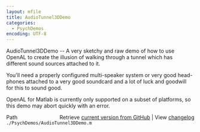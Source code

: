 ```yaml
---
layout: mfile
title: AudioTunnel3DDemo
categories:
  - PsychDemos
encoding: UTF-8
---
```


AudioTunnel3DDemo -- A very sketchy and raw demo of how to use OpenAL to
create the illusion of walking through a tunnel which has different sound
sources attached to it.

You'll need a properly configured multi-speaker system or very good
head-phones attached to a very good soundcard and a lot of luck and
goodwill for this to sound good.

OpenAL for Matlab is currently only supported on a subset of platforms,
so this demo may abort quickly with an error.



<div class="code_header" style="text-align:right;">
  <span style="float:left;">Path&nbsp;&nbsp;</span> <span class="counter">Retrieve <a href=
  "https://raw.github.com/Psychtoolbox-3/Psychtoolbox-3/beta/./PsychDemos/AudioTunnel3DDemo.m">current version from GitHub</a> | View <a href=
  "https://github.com/Psychtoolbox-3/Psychtoolbox-3/commits/beta/./PsychDemos/AudioTunnel3DDemo.m">changelog</a></span>
</div>
<div class="code">
  <code>./PsychDemos/AudioTunnel3DDemo.m</code>
</div>
